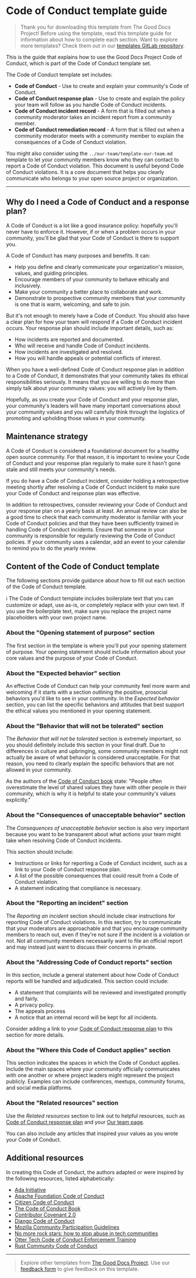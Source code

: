 # Code of Conduct template guide

> Thank you for downloading this template from The Good Docs Project! Before using the template, read this template guide for information about how to complete each section. Want to explore more templates? Check them out in our [templates GitLab repository](https://gitlab.com/tgdp/templates).

This is the guide that explains how to use the Good Docs Project Code of Conduct, which is part of the Code of Conduct template set.

The Code of Conduct template set includes:

* **Code of Conduct** - Use to create and explain your community's Code of Conduct.
* **Code of Conduct response plan** - Use to create and explain the policy your team will follow as you handle Code of Conduct incidents.
* **Code of Conduct incident record** - A form that is filled out when a community moderator takes an incident report from a community member.
* **Code of Conduct remediation record** - A form that is filled out when a community moderator meets with a community member to explain the consequences of a Code of Conduct violation.

You might also consider using the `../our-team/template-our-team.md` template to let your community members know who they can contact to report a Code of Conduct violation. This document is useful beyond Code of Conduct violations. It is a core document that helps you clearly communicate who belongs to your open source project or organization.

---

## Why do I need a Code of Conduct and a response plan?

A Code of Conduct is a lot like a good insurance policy: hopefully you'll never have to enforce it.
However, if or when a problem occurs in your community, you'll be glad that your Code of Conduct is there to support you.

A Code of Conduct has many purposes and benefits. It can:

* Help you define and clearly communicate your organization's mission, values, and guiding principles.
* Encourage members of your community to behave ethically and inclusively.
* Make your community a better place to collaborate and work.
* Demonstrate to prospective community members that your community is one that is warm, welcoming, and safe to join.

But it's not enough to merely have a Code of Conduct.
You should also have a clear plan for how your team will respond if a Code of Conduct incident occurs.
Your response plan should include important details, such as:

* How incidents are reported and documented.
* Who will receive and handle Code of Conduct incidents.
* How incidents are investigated and resolved.
* How you will handle appeals or potential conflicts of interest.

When you have a well-defined Code of Conduct response plan in addition to a Code of Conduct, it demonstrates that your community takes its ethical responsibilities seriously.
It means that you are willing to do more than simply talk about your community values: you will actively live by them.

Hopefully, as you create your Code of Conduct and your response plan, your community's leaders will have many important conversations about your community values and you will carefully think through the logistics of promoting and upholding those values in your community.

## Maintenance strategy

A Code of Conduct is considered a foundational document for a healthy open source community.
For that reason, it is important to review your Code of Conduct and your response plan regularly to make sure it hasn't gone stale and still meets your community's needs.

If you do have a Code of Conduct incident, consider holding a retrospective meeting shortly after resolving a Code of Conduct incident to make sure your Code of Conduct and response plan was effective.

In addition to retrospectives, consider reviewing your Code of Conduct and your response plan on a yearly basis at least.
An annual review can also be a good time to check that each community moderator is familiar with your Code of Conduct policies and that they have been sufficiently trained in handling Code of Conduct incidents.
Ensure that someone in your community is responsible for regularly reviewing the Code of Conduct policies.
If your community uses a calendar, add an event to your calendar to remind you to do the yearly review.

## Content of the Code of Conduct template

The following sections provide guidance about how to fill out each section of the Code of Conduct template.

:information_source: The Code of Conduct template includes boilerplate text that you can customize or adapt, use as-is, or completely replace with your own text. If you use the boilerplate text, make sure you replace the project name placeholders with your own project name.

### About the "Opening statement of purpose" section

The first section in the template is where you'll put your opening statement of purpose.
Your opening statement should include information about your core values and the purpose of your Code of Conduct.

### About the "Expected behavior" section

An effective Code of Conduct can help your community feel more warm and welcoming if it starts with a section outlining the positive, prosocial behaviors you'd like to see in your community.
In the *Expected behavior* section, you can list the specific behaviors and attitudes that best support the ethical values you mentioned in your opening statement.

### About the "Behavior that will not be tolerated" section

The *Behavior that will not be tolerated* section is extremely important, so you should definitely include this section in your final draft.
Due to differences in culture and upbringing, some community members might not actually be aware of what behavior is considered unacceptable.
For that reason, you need to clearly explain the specific behaviors that are not allowed in your community.

As the authors of the [Code of Conduct book](https://frameshiftconsulting.com/resources/code-of-conduct-book/) state: "People often overestimate the level of shared values they have with other people in their community, which is why it is helpful to state your community's values explicitly."

### About the "Consequences of unacceptable behavior" section

The *Consequences of unacceptable behavior* section is also very important because you want to be transparent about what actions your team might take when resolving Code of Conduct incidents.

This section should include:

* Instructions or links for reporting a Code of Conduct incident, such as a link to your Code of Conduct response plan.
* A list of the possible consequences that could result from a Code of Conduct violation.
* A statement indicating that compliance is necessary.

### About the "Reporting an incident" section

The *Reporting an incident* section should include clear instructions for reporting Code of Conduct violations.
In this section, try to communicate that your moderators are approachable and that you encourage community members to reach out, even if they're not sure if the incident is a violation or not.
Not all community members necessarily want to file an official report and may instead just want to discuss their concerns in private.

### About the "Addressing Code of Conduct reports" section

In this section, include a general statement about how Code of Conduct reports will be handled and adjudicated.
This section could include:

* A statement that complaints will be reviewed and investigated promptly and fairly.
* A privacy policy.
* The appeals process
* A notice that an internal record will be kept for all incidents.

Consider adding a link to your [Code of Conduct response plan](template-code-of-conduct-response-plan.md) to this section for more details.

### About the "Where this Code of Conduct applies" section

This section indicates the spaces in which the Code of Conduct applies.
Include the main spaces where your community officially communicates with one another or where project leaders might represent the project publicly.
Examples can include conferences, meetups, community forums, and social media platforms.

### About the "Related resources" section

Use the *Related resources* section to link out to helpful resources, such as  [Code of Conduct response plan](template_code-of-conduct-response-plan.md) and your [Our team page](../our-team/template_our-team).

You can also include any articles that inspired your values as you wrote your Code of Conduct.

## Additional resources

In creating this Code of Conduct, the authors adapted or were inspired by the following resources, listed alphabetically:

* [Ada Initiative](https://adainitiative.org/continue-our-work/conference-policies/)
* [Apache Foundation Code of Conduct](http://www.apache.org/foundation/policies/conduct#code-of-conduct)
* [Citizen Code of Conduct](https://github.com/stumpsyn/policies/blob/master/citizen_code_of_conduct.md)
* [The Code of Conduct Book](https://frameshiftconsulting.com/resources/code-of-conduct-book/)
* [Contributor Covenant 2.0](https://www.contributor-covenant.org/version/2/0/code_of_conduct/)
* [Django Code of Conduct](https://www.djangoproject.com/conduct/)
* [Mozilla Community Participation Guidelines](https://www.mozilla.org/en-US/about/governance/policies/participation/)
* [No more rock stars: how to stop abuse in tech communities](https://hypatia.ca/2016/06/21/no-more-rock-stars/)
* [Otter Tech Code of Conduct Enforcement Training](https://otter.technology/code-of-conduct-training/)
* [Rust Community Code of Conduct](https://www.rust-lang.org/policies/code-of-conduct)

---

> Explore other templates from [The Good Docs Project](https://thegooddocsproject.dev/). Use our [feedback form](https://thegooddocsproject.dev/feedback/?template=Code%20of%20conduct%20guide) to give feedback on this template.
